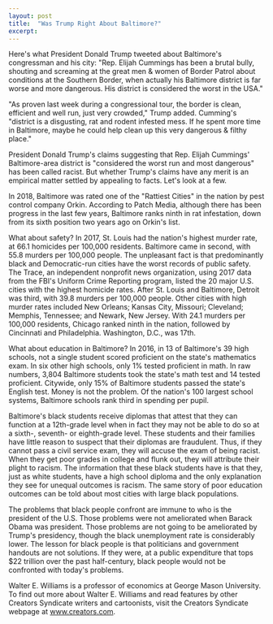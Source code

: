 ```yaml
---
layout: post
title:  "Was Trump Right About Baltimore?"
excerpt:
---
```




Here's what President Donald Trump tweeted about Baltimore's congressman and his city: "Rep. Elijah Cummings has been a brutal bully, shouting and screaming at the great men & women of Border Patrol about conditions at the Southern Border, when actually his Baltimore district is far worse and more dangerous. His district is considered the worst in the USA."

"As proven last week during a congressional tour, the border is clean, efficient and well run, just very crowded," Trump added. Cumming's "district is a disgusting, rat and rodent infested mess. If he spent more time in Baltimore, maybe he could help clean up this very dangerous & filthy place."

President Donald Trump's claims suggesting that Rep. Elijah Cummings' Baltimore-area district is "considered the worst run and most dangerous" has been called racist. But whether Trump's claims have any merit is an empirical matter settled by appealing to facts. Let's look at a few.

In 2018, Baltimore was rated one of the "Rattiest Cities" in the nation by pest control company Orkin. According to Patch Media, although there has been progress in the last few years, Baltimore ranks ninth in rat infestation, down from its sixth position two years ago on Orkin's list. 

What about safety? In 2017, St. Louis had the nation's highest murder rate, at 66.1 homicides per 100,000 residents. Baltimore came in second, with 55.8 murders per 100,000 people. The unpleasant fact is that predominantly black and Democratic-run cities have the worst records of public safety. The Trace, an independent nonprofit news organization, using 2017 data from the FBI's Uniform Crime Reporting program, listed the 20 major U.S. cities with the highest homicide rates. After St. Louis and Baltimore, Detroit was third, with 39.8 murders per 100,000 people. Other cities with high murder rates included New Orleans; Kansas City, Missouri; Cleveland; Memphis, Tennessee; and Newark, New Jersey. With 24.1 murders per 100,000 residents, Chicago ranked ninth in the nation, followed by Cincinnati and Philadelphia. Washington, D.C., was 17th.



What about education in Baltimore? In 2016, in 13 of Baltimore's 39 high schools, not a single student scored proficient on the state's mathematics exam. In six other high schools, only 1% tested proficient in math. In raw numbers, 3,804 Baltimore students took the state's math test and 14 tested proficient. Citywide, only 15% of Baltimore students passed the state's English test. Money is not the problem. Of the nation's 100 largest school systems, Baltimore schools rank third in spending per pupil.

Baltimore's black students receive diplomas that attest that they can function at a 12th-grade level when in fact they may not be able to do so at a sixth-, seventh- or eighth-grade level. These students and their families have little reason to suspect that their diplomas are fraudulent. Thus, if they cannot pass a civil service exam, they will accuse the exam of being racist. When they get poor grades in college and flunk out, they will attribute their plight to racism. The information that these black students have is that they, just as white students, have a high school diploma and the only explanation they see for unequal outcomes is racism. The same story of poor education outcomes can be told about most cities with large black populations.

The problems that black people confront are immune to who is the president of the U.S. Those problems were not ameliorated when Barack Obama was president. Those problems are not going to be ameliorated by Trump's presidency, though the black unemployment rate is considerably lower. The lesson for black people is that politicians and government handouts are not solutions. If they were, at a public expenditure that tops $22 trillion over the past half-century, black people would not be confronted with today's problems.

Walter E. Williams is a professor of economics at George Mason University. To find out more about Walter E. Williams and read features by other Creators Syndicate writers and cartoonists, visit the Creators Syndicate webpage at www.creators.com.
